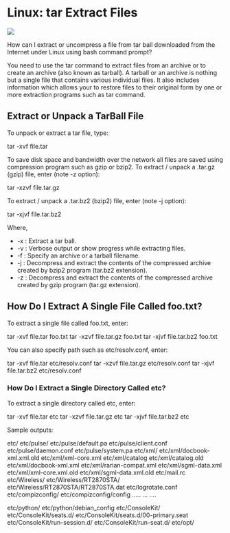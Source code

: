 Linux: tar Extract Files
========================

[![](https://www.cyberciti.biz/media/new/category/old/linux-logo.png)](https://www.cyberciti.biz/faq/category/linux/ "See all GNU/Linux related FAQ")

How can I extract or uncompress a file from tar ball downloaded from the Internet under Linux using bash command prompt?

You need to use the tar command to extract files from an archive or to create an archive (also known as tarball). A tarball or an archive is nothing but a single file that contains various individual files. It also includes information which allows your to restore files to their original form by one or more extraction programs such as tar command.

Extract or Unpack a TarBall File
--------------------------------

To unpack or extract a tar file, type:



tar -xvf file.tar

 

To save disk space and bandwidth over the network all files are saved using compression program such as gzip or bzip2. To extract / unpack a .tar.gz (gzip) file, enter (note -z option):



tar -xzvf file.tar.gz

 

To extract / unpack a .tar.bz2 (bzip2) file, enter (note -j option):



tar -xjvf file.tar.bz2

 

Where,

-   -x : Extract a tar ball.
-   -v : Verbose output or show progress while extracting files.
-   -f : Specify an archive or a tarball filename.
-   -j : Decompress and extract the contents of the compressed archive created by bzip2 program (tar.bz2 extension).
-   -z : Decompress and extract the contents of the compressed archive created by gzip program (tar.gz extension).

How Do I Extract A Single File Called foo.txt?
----------------------------------------------

To extract a single file called foo.txt, enter:



tar -xvf file.tar foo.txt
tar -xzvf file.tar.gz foo.txt
tar -xjvf file.tar.bz2 foo.txt

 

You can also specify path such as etc/resolv.conf, enter:



tar -xvf file.tar etc/resolv.conf
tar -xzvf file.tar.gz etc/resolv.conf
tar -xjvf file.tar.bz2 etc/resolv.conf

 

### How Do I Extract a Single Directory Called etc?

To extract a single directory called etc, enter:



tar -xvf file.tar etc
tar -xzvf file.tar.gz etc
tar -xjvf file.tar.bz2 etc

 

Sample outputs:

etc/
etc/pulse/
etc/pulse/default.pa
etc/pulse/client.conf
etc/pulse/daemon.conf
etc/pulse/system.pa
etc/xml/
etc/xml/docbook-xml.xml.old
etc/xml/xml-core.xml
etc/xml/catalog
etc/xml/catalog.old
etc/xml/docbook-xml.xml
etc/xml/rarian-compat.xml
etc/xml/sgml-data.xml
etc/xml/xml-core.xml.old
etc/xml/sgml-data.xml.old
etc/mail.rc
etc/Wireless/
etc/Wireless/RT2870STA/
etc/Wireless/RT2870STA/RT2870STA.dat
etc/logrotate.conf
etc/compizconfig/
etc/compizconfig/config
.....
...
....

etc/python/
etc/python/debian_config
etc/ConsoleKit/
etc/ConsoleKit/seats.d/
etc/ConsoleKit/seats.d/00-primary.seat
etc/ConsoleKit/run-session.d/
etc/ConsoleKit/run-seat.d/
etc/opt/